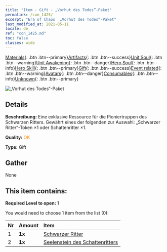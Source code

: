 ```yaml
---
title: "Item - Gift - „Vorhut des Todes“-Paket"
permalink: /con_1425/
excerpt: "Era of Chaos  „Vorhut des Todes“-Paket"
last_modified_at: 2021-05-11
locale: de
ref: "con_1425.md"
toc: false
classes: wide
---
```

 [Materials](/ItemsDE/){: .btn .btn--primary}[Artifacts](/ItemsDE/Artifacts/){: .btn .btn--success}[Unit Soul](/ItemsDE/UnitSoul/){: .btn .btn--warning}[Unit Awakening](/ItemsDE/UnitAwakening/){: .btn .btn--danger}[Hero Soul](/ItemsDE/HeroSoul/){: .btn .btn--info}[Hero Skill](/ItemsDE/HeroSkill/){: .btn .btn--primary}[Gift](/ItemsDE/Gift/){: .btn .btn--success}[Event related](/ItemsDE/Events/){: .btn .btn--warning}[Avatars](/ItemsDE/Avatars/){: .btn .btn--danger}[Consumables](/ItemsDE/Consumables/){: .btn .btn--info}[Unknown](/ItemsDE/Unknown/){: .btn .btn--primary}

 ![„Vorhut des Todes“-Paket](/images/t/i_907011.png)

## Details
 **Beschreibung:** Eine exklusive Ressource für die Pioniertruppen des Schwarzen Ritters. Gewährt eines der folgenden zur Auswahl: „Schwarzer Ritter“-Token ×1 oder Schattenritter ×1.

 **Quality:** <span style="color: #FF8C00">OK</span>

 **Type:** Gift

## Gather

  None

## This item contains:

 **Required Level to open:** 1

 You would need to choose 1 item from the list (0):

  | Nr | Amount |     Item    |
  |:---|:-------|:------------|
  | 1 |  **1x** | [Schwarzer Ritter](/ItemsDE/unt_213/) |  | 
  | 2 |  **1x** | [Seelenstein des Schattenritters](/ItemsDE/unt_302/) |  | 
